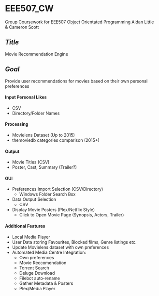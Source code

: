 # EEE507_CW
Group Coursework for EEE507 Object Orientated Programming
Aidan Little & Cameron Scott

## *Title*
Movie Recommendation Engine

## *Goal*
Provide user recommendations for movies based on their own personal preferences

#### Input Personal Likes
- CSV
- Directory/Folder Names

#### Processing
- Movielens Dataset (Up to 2015)
- themoviedb categories comparison (2015+)

#### Output
- Movie Titles (CSV)
- Poster, Cast, Summary (Trailer?)

#### GUI
- Preferences Import Selection (CSV/Directory)
  - Windows Folder Search Box
- Data Output Selection
  - CSV
- Display Movie Posters (Plex/Netflix Style)
  - Click to Open Movie Page (Synopsis, Actors, Trailer)

#### Additional Features
- Local Media Player
- User Data storing Favourites, Blocked films, Genre listings etc.
- Update Movielens dataset with own preferences
- Automated Media Centre Integration:
  - Own preferences
  - Movie Reccomendation
  - Torrent Search
  - Deluge Download
  - Filebot auto-rename
  - Gather Metadata & Posters
  - Plex/Media Player
